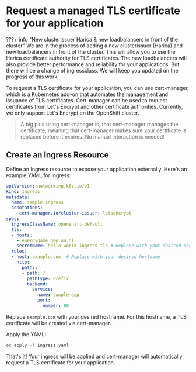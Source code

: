 # Request a managed TLS certificate for your application

???+ info "New clusterissuer Harica & new loadbalancers in front of the cluster"
    We are in the process of adding a new clusterissuer (Harica) and new loadbalancers in front of the cluster. 
    This will allow you to use the Harica certificate authority for TLS certificates. The new loadbalancers will 
    also provide better performance and reliability for your applications. But there will be a change of ingressclass.
    We will keep you updated on the progress of this work.

To request a TLS certificate for your application, you can use cert-manager, which is a Kubernetes add-on that automates the management and issuance of TLS certificates. Cert-manager can be used to request certificates from Let's Encrypt and other certificate authorities. Currently, we only support Let's Encrypt on the OpenShift cluster. 
> A big plus using cert-manager is, that cert-manager manages the certificate, meaning that cert-manager makes sure your certificate is replaced before it expires. No manual interaction is needed!
## Create an Ingress Resource
Define an Ingress resource to expose your application externally. Here's an example YAML for Ingress:

```yaml
apiVersion: networking.k8s.io/v1
kind: Ingress
metadata:
  name: sample-ingress
  annotations:
     cert-manager.io/cluster-issuer: letsencrypt
spec:
  ingressClassName: openshift-default
  tls:
  - hosts:
    - energygame.geo.uu.nl
    secretName: hello-world-ingress-tls # Replace with your desired secret name (you don't need to make it in advance, it will be made for you)
  rules:
  - host: example.com  # Replace with your desired hostname
    http:
      paths:
      - path: /
        pathType: Prefix
        backend:
          service:
            name: sample-app
            port:
              number: 80
```

Replace `example.com` with your desired hostname. For this hostname, a TLS certificate will be created via cert-manager.

Apply the YAML:
```bash
oc apply -f ingress.yaml
```

That's it! Your ingress will be applied and cert-manager will automatically request a TLS certificate for your application.
